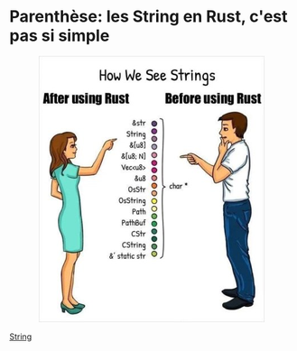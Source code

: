 # Parenthèse: les String en Rust, c'est pas si simple

<p align="center">
  <img src="images/string-types.png">
</p>

[String](https://doc.rust-lang.org/std/string/struct.String.html)